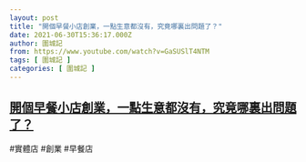 ```yaml
---
layout: post
title: "開個早餐小店創業，一點生意都沒有，究竟哪裏出問題了？"
date: 2021-06-30T15:36:17.000Z
author: 圍城記
from: https://www.youtube.com/watch?v=GaSUSlT4NTM
tags: [ 圍城記 ]
categories: [ 圍城記 ]
---
```

<!--1625067377000-->
[開個早餐小店創業，一點生意都沒有，究竟哪裏出問題了？](https://www.youtube.com/watch?v=GaSUSlT4NTM)
------

<div>
#實體店 #創業 #早餐店
</div>
